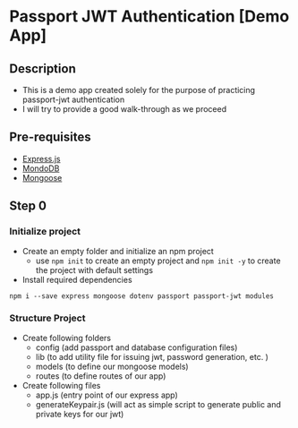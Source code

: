 # Passport JWT Authentication [Demo App]
## Description
- This is a demo app created solely for the purpose of practicing passport-jwt authentication
- I will try to provide a good walk-through as we proceed

## Pre-requisites
- [Express.js](https://expressjs.com/en/starter/hello-world.html)
- [MondoDB](https://www.mongodb.com/docs/manual/tutorial/getting-started/)
- [Mongoose](https://mongoosejs.com/docs/index.html)

## Step 0
### Initialize project
- Create an empty folder and initialize an npm project
    - use `npm init` to create an empty project and `npm init -y` to create the project with default settings
- Install required dependencies
```
npm i --save express mongoose dotenv passport passport-jwt modules
```
### Structure Project
- Create following folders
    - config (add passport and database configuration files)
    - lib (to add utility file for issuing jwt, password generation, etc. )
    - models (to define our mongoose models)
    - routes (to define routes of our app)
- Create following files
    - app.js (entry point of our express app)
    - generateKeypair.js (will act as simple script to generate public and private keys for our jwt)